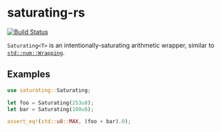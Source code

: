 # saturating-rs

[![Build Status](https://travis-ci.org/breeswish/saturating-rs.svg?branch=master)](https://travis-ci.org/breeswish/saturating-rs)

`Saturating<T>` is an intentionally-saturating arithmetic wrapper, similar to [`std::num::Wrapping`](https://doc.rust-lang.org/std/num/struct.Wrapping.html).

## Examples

```rust
use saturating::Saturating;

let foo = Saturating(253u8);
let bar = Saturating(100u8);

assert_eq!(std::u8::MAX, (foo + bar).0);
```
